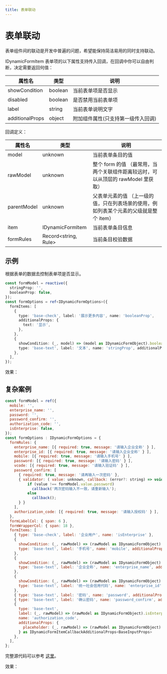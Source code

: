 ```yaml
---
title: 表单联动
---
```


<script setup>
import DynamicFormBasicUseage3 from '../../src/example/views/BasicUseageDoc3.vue'
import DynamicFormBasicUseage4 from '../../src/example/views/BasicUseageDoc4.vue'
</script>

# 表单联动

表单组件间的联动是开发中普遍的问题，希望能保持简洁易用的同时支持联动。

IDynamicFormItem 表单项的以下属性支持传入回调，在回调中你可以自由判断，决定需要返回何值：

|属性名|类型|说明|
|--|--|--|
|showCondition|boolean|当前表单项是否显示|
|disabled|boolean|是否禁用当前表单项|
|label|string|当前表单说明文字|
|additionalProps|object|附加组件属性(只支持第一级传入回调)|

回调定义：

|属性名|类型|说明|
|--|--|--|
|model|unknown|当前表单条目的值|
|rawModel|unknown|整个 form 的值 （最常用，当两个关联组件距离较远时，可以从顶层的 rawModel 里获取）|
|parentModel|unknown|父表单元素的值 （上一级的值，只在列表场景的使用，例如列表某个元素的父级就是整个 item）|
|item|IDynamicFormItem|当前表单条目信息|
|formRules|Record&lt;string, Rule&gt;|当前条目校验数据|

## 示例

根据表单的数据去控制表单项是否显示。

```ts
const formModel = reactive({
  stringProp: '',
  booleanProp: false,
});
const formOptions = ref<IDynamicFormOptions>({
  formItems: [
    {
      type: 'base-check', label: '展示更多内容', name: 'booleanProp',
      additionalProps: {
        text: '显示',
      },
    },
    {
      showCondition: (_, model) => (model as IDynamicFormObject).booleanProp == true,
      type: 'base-text', label: '文本', name: 'stringProp', additionalProps: { placeholder: '请输入文本' },
    },
  ],
});
```

效果：

<DynamicFormBasicUseage3 />

## 复杂案例

```js
const formModel = ref({
  mobile: '',
  enterprise_name: '',
  password: '',
  password_confirm: '',
  authorization_code: '',
  isEnterprise: false,
});
const formOptions : IDynamicFormOptions = {
  formRules: {
    enterprise_name: [{ required: true, message: '请输入企业全称' } ],
    enterprise_id: [{ required: true, message: '请输入企业全称' } ],
    mobile: [{ required: true, message: '请输入手机号' } ],
    password: [{ required: true, message: '请输入密码' } ],
    vcode: [{ required: true, message: '请输入验证码' } ],
    password_confirm: [
      { required: true, message: '请再输入一次密码' },
      { validator: ( value: unknown, callback: (error?: string) => void ) => {
          if (value !== formModel.value.password)
            callback('两次密码输入不一致，请重新输入');
          else
            callback();
      } }
    ],
    authorization_code: [{ required: true, message: '请输入授权码' } ],
  },
  formLabelCol: { span: 6 },
  formWrapperCol: { span: 18 },
  formItems: [
    { type: 'base-check', label: '企业用户', name: 'isEnterprise' },
    {
      showCondition: (_, rawModel) => (rawModel as IDynamicFormObject).isEnterprise === false,
      type: 'base-text', label: '手机号', name: 'mobile', additionalProps: { placeholder: '请输入手机号' },
    },
    {
      showCondition: (_, rawModel) => (rawModel as IDynamicFormObject).isEnterprise === true,
      type: 'base-text', label: '企业全称', name: 'enterprise_name', additionalProps: { placeholder: '请输入企业全称' },
    },
    {
      showCondition: (_, rawModel) => (rawModel as IDynamicFormObject).isEnterprise === true,
      type: 'base-text', label: '统一社会信用代码', name: 'enterprise_id', additionalProps: { placeholder: '请输入企业统一社会信用代码' },
    },
    { type: 'base-text', label: '密码', name: 'password', additionalProps: { placeholder: '请输入密码', password: true },
    { type: 'base-text', label: '确认密码', name: 'password_confirm', additionalProps: { placeholder: '请再输入一次密码', password: true },
    {
      type: 'base-text', 
      label: (_, rawModel) => (rawModel as IDynamicFormObject).isEnterprise === true ? '企业授权ID' : '授权密码',
      name: 'authorization_code',
      additionalProps: {
        placeholder: (_, rawModel) => (rawModel as IDynamicFormObject).isEnterprise === true ? '请输入企业授权ID，授权ID请咨询客服电话' : '请输入授权密码',
      } as IDynamicFormItemCallbackAdditionalProps<BaseInputProps>
    },
  ],
};
```

完整源代码可以参考 [这里](https://github.com/imengyu/vue-dynamic-form/blob/master/src/example/views/FormLinkage.vue)。

效果：

<DynamicFormBasicUseage4 />

